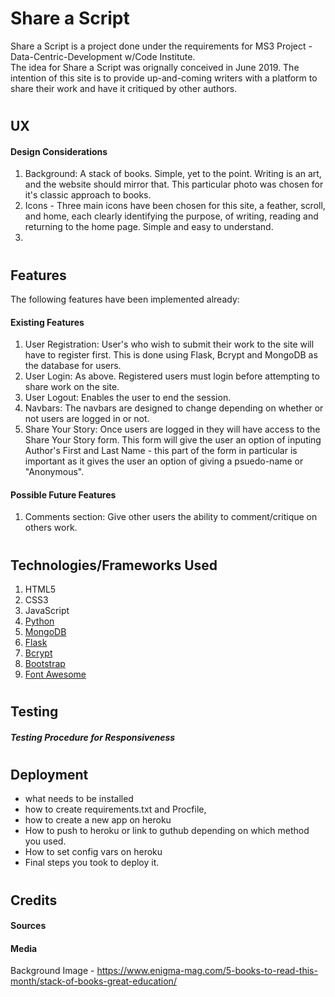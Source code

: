 # Share a Script

Share a Script is a project done under the requirements for MS3 Project - Data-Centric-Development w/Code Institute.
<br>
The idea for Share a Script was orignally conceived in June 2019. The intention of this site is to provide up-and-coming writers with a platform to share their work and have it critiqued by other authors.
#
## UX

#### Design Considerations
1. Background: A stack of books. Simple, yet to the point. Writing is an art, and the website should mirror that. This particular photo was chosen for it's classic approach to books.
2. Icons - Three main icons have been chosen for this site, a feather, scroll, and home, each clearly identifying the purpose, of writing, reading and returning to the home page. Simple and easy to understand.
3. 

#
## Features

The following features have been implemented already:

#### Existing Features
1. User Registration: User's who wish to submit their work to the site will have to register first. This is done using Flask, Bcrypt and MongoDB as the database for users.
2. User Login: As above. Registered users must login before attempting to share work on the site.
3. User Logout: Enables the user to end the session.
4. Navbars: The navbars are designed to change depending on whether or not users are logged in or not.
5. Share Your Story: Once users are logged in they will have access to the Share Your Story form. This form will give the user an option of inputing Author's First and Last Name - this part of the form in particular is important as it gives the user an option of giving a psuedo-name or "Anonymous".

#### Possible Future Features 
1. Comments section: Give other users the ability to comment/critique on others work.

#
## Technologies/Frameworks Used
1. HTML5 
2. CSS3
3. JavaScript
4. <a href='https://www.python.org/'>Python</a>
5. <a href='https://www.mongodb.com/'>MongoDB</a>
6. <a href='https://flask.palletsprojects.com/en/1.1.x/'>Flask</a>
6. <a href='https://pypi.org/project/bcrypt/'>Bcrypt</a>
7. <a href='https://getbootstrap.com/'>Bootstrap</a>
8. <a href='https://fontawesome.com/'>Font Awesome</a>


#
## Testing

##### Testing Procedure for Responsiveness

#
## Deployment

- what needs to be installed
- how to create requirements.txt and Procfile,
- how to create a new app on heroku
- How to push to heroku or link to guthub depending on which method you used.
- How to set config vars on heroku
- Final steps you took to deploy it.

#
## Credits

#### Sources

#### Media

Background Image - https://www.enigma-mag.com/5-books-to-read-this-month/stack-of-books-great-education/

